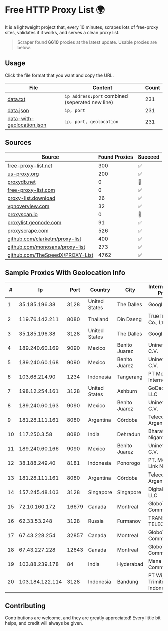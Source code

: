 
# Free HTTP Proxy List 🌍

It is a lightweight project that, every 10 minutes, scrapes lots of free-proxy sites, validates if it works, and serves a clean proxy list.


> Scraper found **6610** proxies at the latest update. Usable proxies are below.

## Usage

Click the file format that you want and copy the URL.


|File|Content|Count|
|----|-------|-----|
|[data.txt](https://raw.githubusercontent.com/themiralay/Proxy-List-World/master/data.txt)|`ip_address:port` combined (seperated new line)|231|
|[data.json](https://raw.githubusercontent.com/themiralay/Proxy-List-World/master/data.json)|`ip, port`|231|
|[data-with-geolocation.json](https://raw.githubusercontent.com/themiralay/Proxy-List-World/master/data-with-geolocation.json)|`ip, port, geolocation`|231|

## Sources

|Source|Found Proxies|Succeed|
|------|-------------|-------|
|[free-proxy-list.net](https://free-proxy-list.net)|300|✅|
|[us-proxy.org](https://www.us-proxy.org)|200|✅|
|[proxydb.net](http://proxydb.net)|0|🚫|
|[free-proxy-list.com](https://free-proxy-list.com/?page=&port=&type%5B%5D=http&type%5B%5D=https&up_time=0&search=Search)|0|✅|
|[proxy-list.download](https://www.proxy-list.download/HTTP)|26|✅|
|[vpnoverview.com](https://vpnoverview.com/privacy/anonymous-browsing/free-proxy-servers)|32|✅|
|[proxyscan.io](https://www.proxyscan.io)|0|🚫|
|[proxylist.geonode.com](https://proxylist.geonode.com/api/proxy-list?limit=300&page=1&sort_by=lastChecked&sort_type=desc&protocols=http,https)|91|✅|
|[proxyscrape.com](https://api.proxyscrape.com/v2/?request=displayproxies&protocol=http&timeout=10000&country=all&ssl=all&anonymity=all)|526|✅|
|[github.com/clarketm/proxy-list](https://raw.githubusercontent.com/clarketm/proxy-list/master/proxy-list-raw.txt)|400|✅|
|[github.com/monosans/proxy-list](https://raw.githubusercontent.com/monosans/proxy-list/main/proxies/http.txt)|273|✅|
|[github.com/TheSpeedX/PROXY-List](https://raw.githubusercontent.com/TheSpeedX/PROXY-List/master/http.txt)|4762|✅|


## Sample Proxies With Geolocation Info

|#|Ip|Port|Country|City|Internet Service Provider|
|-|--|----|-------|----|-------------------------|
|1|35.185.196.38|3128|United States|The Dalles|Google LLC|
|2|119.76.142.211|8080|Thailand|Din Daeng|True Internet Co., Ltd.|
|3|35.185.196.38|3128|United States|The Dalles|Google LLC|
|4|189.240.60.169|9090|Mexico|Benito Juarez|Uninet S.A. de C.V.|
|5|189.240.60.168|9090|Mexico|Benito Juarez|Uninet S.A. de C.V.|
|6|103.68.214.90|1234|Indonesia|Tangerang|PT Media Grasi Internet|
|7|198.12.254.161|3128|United States|Ashburn|GoDaddy.com, LLC|
|8|189.240.60.163|9090|Mexico|Benito Juarez|Uninet S.A. de C.V.|
|9|181.28.111.161|8080|Argentina|Córdoba|Telecom Argentina S.A|
|10|117.250.3.58|8080|India|Dehradun|Bharat Sanchar Nigam Ltd|
|11|189.240.60.166|9090|Mexico|Benito Juarez|Uninet S.A. de C.V.|
|12|38.188.249.40|8181|Indonesia|Ponorogo|PT. Menaksopal Link Nusantara|
|13|181.28.111.161|8080|Argentina|Córdoba|Telecom Argentina S.A|
|14|157.245.48.103|3128|Singapore|Singapore|DigitalOcean, LLC|
|15|72.10.160.172|16679|Canada|Montreal|GloboTech Communications|
|16|62.33.53.248|3128|Russia|Furmanov|TRANS-TELECOM|
|17|67.43.228.254|32857|Canada|Montreal|GloboTech Communications|
|18|67.43.227.228|12643|Canada|Montreal|GloboTech Communications|
|19|103.88.239.178|84|India|Hyderabad|Mana Communications|
|20|103.184.122.114|3128|Indonesia|Bandung|PT Wijaya Trimitra Indonesia|



## Contributing

Contributions are welcome, and they are greatly appreciated! Every
little bit helps, and credit will always be given.

